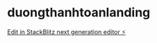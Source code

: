 # duongthanhtoanlanding

[Edit in StackBlitz next generation editor ⚡️](https://stackblitz.com/~/github.com/thanhtoan0306/duongthanhtoanlanding)
